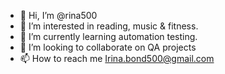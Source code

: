 - 👋 Hi, I’m @rina500
- 👀 I’m interested in reading, music & fitness.     
- 🌱 I’m currently learning automation testing.
- 💞️ I’m looking to collaborate on QA projects
- 📫 How to reach me Irina.bond500@gmail.com

<!---
rina500/rina500 is a ✨ special ✨ repository because its `README.md` (this file) appears on your GitHub profile.
You can click the Preview link to take a look at your changes.
--->
